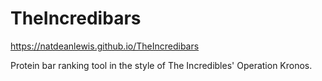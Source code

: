# TheIncredibars

https://natdeanlewis.github.io/TheIncredibars

Protein bar ranking tool in the style of The Incredibles' Operation Kronos.
